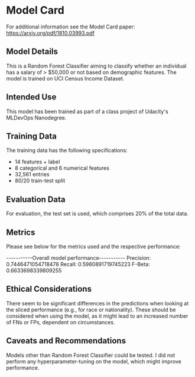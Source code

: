 # Model Card

For additional information see the Model Card paper: https://arxiv.org/pdf/1810.03993.pdf

## Model Details

This is a Random Forest Classifier aiming to classify whether an individual has a salary of > $50,000 or not based on demographic features. The model is trained on UCI Census Income Dataset.

## Intended Use

This model has been trained as part of a class project of Udacity's MLDevOps Nanodegree.

## Training Data

The training data has the following specifications:
- 14 features + label
- 8 categorical and 6 numerical features
- 32,561 entries
- 80/20 train-test split

## Evaluation Data

For evaluation, the test set is used, which comprises 20% of the total data.

## Metrics

Please see below for the metrics used and the respective performance:

-----------Overall model performance-----------
Precision: 0.7446471054718478
Recall: 0.5980891719745223
F-Beta: 0.6633698339809255

## Ethical Considerations

There seem to be significant differences in the predictions when looking at the sliced performance (e.g., for race or nationality). These should be considered when using the model, as it might lead to an increased number of FNs or FPs, dependent on circumstances.

## Caveats and Recommendations

Models other than Random Forest Classifier could be tested. I did not perform any hyperparameter-tuning on the model, which might improve performance.
